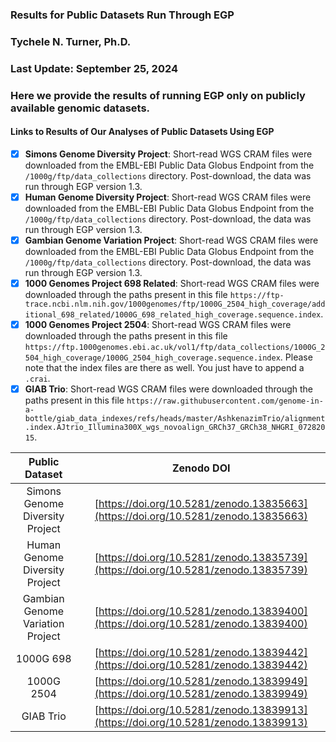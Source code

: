 ### Results for Public Datasets Run Through EGP
### Tychele N. Turner, Ph.D.
### Last Update: September 25, 2024
### Here we provide the results of running EGP only on publicly available genomic datasets. 

#### Links to Results of Our Analyses of Public Datasets Using EGP

- [x] **Simons Genome Diversity Project**: Short-read WGS CRAM files were downloaded from the EMBL-EBI Public Data Globus Endpoint from the `/1000g/ftp/data_collections` directory. Post-download, the data was run through EGP version 1.3.
- [x] **Human Genome Diversity Project**: Short-read WGS CRAM files were downloaded from the EMBL-EBI Public Data Globus Endpoint from the `/1000g/ftp/data_collections` directory. Post-download, the data was run through EGP version 1.3.
- [x] **Gambian Genome Variation Project**: Short-read WGS CRAM files were downloaded from the EMBL-EBI Public Data Globus Endpoint from the `/1000g/ftp/data_collections` directory. Post-download, the data was run through EGP version 1.3.
- [x] **1000 Genomes Project 698 Related**: Short-read WGS CRAM files were downloaded through the paths present in this file `https://ftp-trace.ncbi.nlm.nih.gov/1000genomes/ftp/1000G_2504_high_coverage/additional_698_related/1000G_698_related_high_coverage.sequence.index`.
- [x] **1000 Genomes Project 2504**: Short-read WGS CRAM files were downloaded through the paths present in this file `https://ftp.1000genomes.ebi.ac.uk/vol1/ftp/data_collections/1000G_2504_high_coverage/1000G_2504_high_coverage.sequence.index`. Please note that the index files are there as well. You just have to append a `.crai`.
- [x] **GIAB Trio**: Short-read WGS CRAM files were downloaded through the paths present in this file `https://raw.githubusercontent.com/genome-in-a-bottle/giab_data_indexes/refs/heads/master/AshkenazimTrio/alignment.index.AJtrio_Illumina300X_wgs_novoalign_GRCh37_GRCh38_NHGRI_07282015`.

| Public Dataset | Zenodo DOI |
| :---: | :---: |
| Simons Genome Diversity Project | [https://doi.org/10.5281/zenodo.13835663](https://doi.org/10.5281/zenodo.13835663)|
| Human Genome Diversity Project |[https://doi.org/10.5281/zenodo.13835739](https://doi.org/10.5281/zenodo.13835739) |
| Gambian Genome Variation Project | [https://doi.org/10.5281/zenodo.13839400](https://doi.org/10.5281/zenodo.13839400) |
| 1000G 698 | [https://doi.org/10.5281/zenodo.13839442](https://doi.org/10.5281/zenodo.13839442) |
| 1000G 2504 | [https://doi.org/10.5281/zenodo.13839949](https://doi.org/10.5281/zenodo.13839949) |
| GIAB Trio | [https://doi.org/10.5281/zenodo.13839913](https://doi.org/10.5281/zenodo.13839913) |

